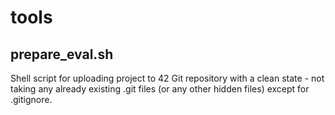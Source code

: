 # tools

## prepare_eval.sh
Shell script for uploading project to 42 Git repository with a clean state - not taking any already existing .git files (or any other hidden files) except for .gitignore.